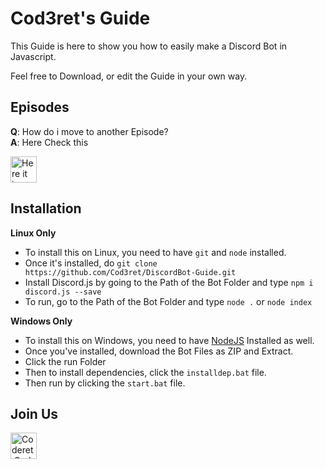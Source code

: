 # Cod3ret's Guide
This Guide is here to show you how to easily make a Discord Bot in Javascript.  
  
Feel free to Download, or edit the Guide in your own way.

## Episodes
  **Q**: How do i move to another Episode?  
  **A**: Here Check this  
<html>  
      <img src="https://media.giphy.com/media/26Ff0AB5OU6AMcdSo/giphy.gif" alt="Here it is" style="width:42px;height:42px;border:0;">  
</html>
  
## Installation

**Linux Only**  
  - To install this on Linux, you need to have `git` and `node` installed.  
  - Once it's installed, do `git clone https://github.com/Cod3ret/DiscordBot-Guide.git`  
  - Install Discord.js by going to the Path of the Bot Folder and type `npm i discord.js --save`  
  - To run, go to the Path of the Bot Folder and type `node .` or `node index`  
  
**Windows Only**  
  - To install this on Windows, you need to have [NodeJS](https://nodejs.org) Installed as well.  
  - Once you've installed, download the Bot Files as ZIP and Extract.  
  - Click the run Folder  
  - Then to install dependencies, click the `installdep.bat` file.  
  - Then run by clicking the `start.bat` file.
  
  
 ## Join Us
<html>  
  <a href ="https://discord.gg/Ye4xYrv">  
      <img src="https://i.imgur.com/1OpN5co.png" alt="Coderet.Codes Discord" style="width:42px;height:42px;border:0;">  
      </a>
</html>
